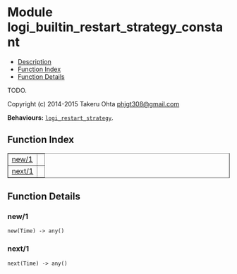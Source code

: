

# Module logi_builtin_restart_strategy_constant #
* [Description](#description)
* [Function Index](#index)
* [Function Details](#functions)

TODO.

Copyright (c) 2014-2015 Takeru Ohta <phjgt308@gmail.com>

__Behaviours:__ [`logi_restart_strategy`](logi_restart_strategy.md).

<a name="index"></a>

## Function Index ##


<table width="100%" border="1" cellspacing="0" cellpadding="2" summary="function index"><tr><td valign="top"><a href="#new-1">new/1</a></td><td></td></tr><tr><td valign="top"><a href="#next-1">next/1</a></td><td></td></tr></table>


<a name="functions"></a>

## Function Details ##

<a name="new-1"></a>

### new/1 ###

`new(Time) -> any()`

<a name="next-1"></a>

### next/1 ###

`next(Time) -> any()`

